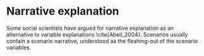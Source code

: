 # Narrative explanation

Some social scientists have argued for narrative explanation as an alternative to variable explanations \cite{Abell_2004}. Scenarios usually contain a scenario narrative, understood as the fleshing-out of the scenario variables.